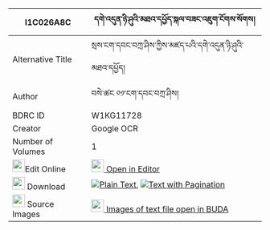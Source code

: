 |I1C026A8C|དགེ་འདུན་ཉི་ཤུའི་མཐའ་དཔྱོད་སྐལ་བཟང་འཇུག་ངོགས་སོགས། 
| --- | --- 
|Alternative Title |སྲས་ངག་དབང་བཀྲ་ཤིས་ཀྱིས་མཛད་པའི་དགེ་འདུན་ཉི་ཤུའི་མཐའ་དཔྱོད།
|Author| བསེ་ཚང ༠༡་ངག་དབང་བཀྲ་ཤིས།
|BDRC ID | W1KG11728
|Creator | Google OCR
|Number of Volumes| 1
|<img width="25" src="https://img.icons8.com/color/25/000000/edit-property.png">Edit Online| [<img width="25" src="https://avatars.githubusercontent.com/u/45091458?s=200&v=4"> Open in Editor](http://editor.openpecha.org/I1C026A8C)
|<img width="25" src="https://img.icons8.com/fluent/48/000000/download-2.png"/>  Download | [![](https://img.icons8.com/color/20/000000/txt.png)Plain Text](https://github.com/Openpecha/I1C026A8C/releases/download/v1/gendun_nyishu_i_tacho_kalzang__plain_I1C026A8C.zip), [![](https://img.icons8.com/color/20/000000/txt.png)Text with Pagination](https://github.com/Openpecha/I1C026A8C/releases/download/v1/gendun_nyishu_i_tacho_kalzang__pages_I1C026A8C.zip)
|<img width="25" src="https://img.icons8.com/plasticine/100/000000/pictures-folder.png"/>  Source Images | [<img width="25" src="https://library.bdrc.io/icons/BUDA-small.svg"> Images of text file open in BUDA](https://library.bdrc.io/show/bdr:W1KG11728)